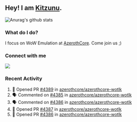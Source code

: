 ## Hey! I am [Kitzunu](https://Github.com/Kitzunu).

![Anurag's github stats](https://github-readme-stats.kitzunu.vercel.app/api?username=Kitzunu&show_icons=true)

### What do I do?

I focus on WoW Emulation at [AzerothCore](https://Github.com/AzerothCore). Come join us ;)

### Connect with me
[![](https://img.shields.io/badge/AzerothCore%20Discord-Connect%20with%20me!-green)](https://discord.com/invite/gkt4y2x)

### Recent Activity

<!--START_SECTION:activity-->
1. 💪 Opened PR [#4389](https://github.com/azerothcore/azerothcore-wotlk/pull/4389) in [azerothcore/azerothcore-wotlk](https://github.com/azerothcore/azerothcore-wotlk)
2. 🗣 Commented on [#4385](https://github.com/azerothcore/azerothcore-wotlk/issues/4385) in [azerothcore/azerothcore-wotlk](https://github.com/azerothcore/azerothcore-wotlk)
3. 🗣 Commented on [#4386](https://github.com/azerothcore/azerothcore-wotlk/issues/4386) in [azerothcore/azerothcore-wotlk](https://github.com/azerothcore/azerothcore-wotlk)
4. 💪 Opened PR [#4387](https://github.com/azerothcore/azerothcore-wotlk/pull/4387) in [azerothcore/azerothcore-wotlk](https://github.com/azerothcore/azerothcore-wotlk)
5. 💪 Opened PR [#4386](https://github.com/azerothcore/azerothcore-wotlk/pull/4386) in [azerothcore/azerothcore-wotlk](https://github.com/azerothcore/azerothcore-wotlk)
<!--END_SECTION:activity-->
